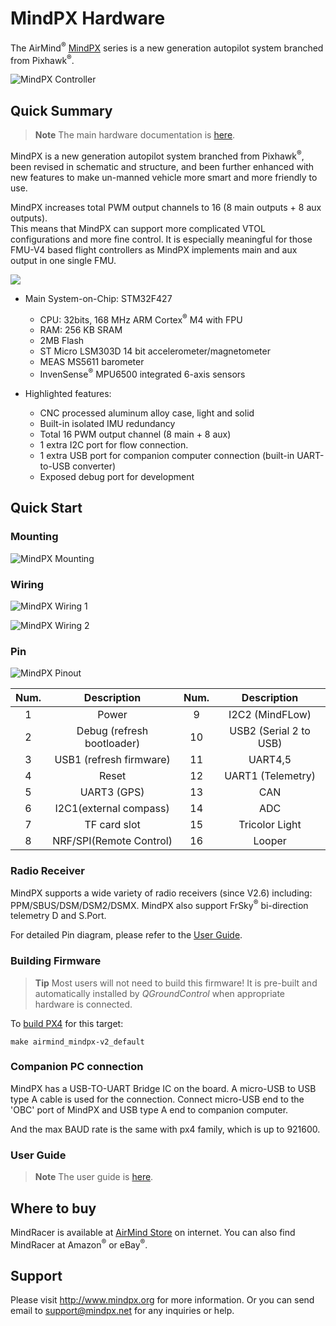 # MindPX Hardware

The AirMind<sup>&reg;</sup> [MindPX](http://mindpx.net) series is a new generation autopilot system branched from Pixhawk<sup>&reg;</sup>.

![MindPX Controller](../../assets/hardware/hardware-mindpx.png)

## Quick Summary

> **Note** The main hardware documentation is [here](http://mindpx.net/assets/accessories/Specification9.18_3_pdf.pdf).

MindPX is a new generation autopilot system branched from Pixhawk<sup>&reg;</sup>, been revised in schematic and structure, and been further enhanced with new features to make un-manned vehicle more smart and more friendly to use.

MindPX increases total PWM output channels to 16 (8 main outputs + 8 aux outputs).  
This means that MindPX can support more complicated VTOL configurations and more fine control. 
It is especially meaningful for those FMU-V4 based flight controllers as MindPX implements main and aux output in one single FMU.

![](../../assets/hardware/hardware-mindpx-specs.png)

* Main System-on-Chip: STM32F427
  * CPU: 32bits, 168 MHz ARM Cortex<sup>&reg;</sup> M4 with FPU
  * RAM: 256 KB SRAM
  * 2MB Flash
  * ST Micro LSM303D 14 bit accelerometer/magnetometer
  * MEAS MS5611 barometer
  * InvenSense<sup>&reg;</sup> MPU6500 integrated 6-axis sensors


* Highlighted features:
  * CNC processed aluminum alloy case, light and solid
  * Built-in isolated IMU redundancy
  * Total 16 PWM output channel (8 main + 8 aux)
  * 1 extra I2C port for flow connection.
  * 1 extra USB port for companion computer connection (built-in UART-to-USB converter)
  * Exposed debug port for development 

## Quick Start

### Mounting

![MindPX Mounting](../../assets/hardware/hardware-mindpx-mounting.png)

### Wiring

![MindPX Wiring 1](../../assets/hardware/hardware-mindpx-wiring1.png)

![MindPX Wiring 2](../../assets/hardware/hardware-mindpx-wiring2.png)

### Pin

![MindPX Pinout](../../assets/hardware/hardware-mindpx-pin.png)

|Num.|Description|Num.|Description|
|:--:|:--:|:--:|:--:|
|1|Power|9|I2C2 (MindFLow)|
|2|Debug (refresh bootloader)|10|USB2 (Serial 2 to USB)|
|3|USB1 (refresh firmware)|11|UART4,5|
|4|Reset|12|UART1 (Telemetry)|
|5|UART3 (GPS)|13|CAN|
|6|I2C1(external compass)|14|ADC|
|7|TF card slot|15|Tricolor Light|
|8|NRF/SPI(Remote Control)|16|Looper|


### Radio Receiver

MindPX supports a wide variety of radio receivers (since V2.6) including: PPM/SBUS/DSM/DSM2/DSMX.  MindPX also support FrSky<sup>&reg;</sup> bi-direction telemetry D and S.Port. 

For detailed Pin diagram, please refer to the [User Guide](http://mindpx.net/assets/accessories/UserGuide9.18_2_pdf.pdf).

### Building Firmware

> **Tip** Most users will not need to build this firmware!
  It is pre-built and automatically installed by *QGroundControl* when appropriate hardware is connected.

To [build PX4](https://dev.px4.io/master/en/setup/building_px4.html) for this target:
```
make airmind_mindpx-v2_default
```

### Companion PC connection

MindPX has a USB-TO-UART Bridge IC on the board.  A micro-USB to USB type A cable is used for the connection. Connect micro-USB end to the 'OBC' port of MindPX and USB type A end to companion computer.

And the max BAUD rate is the same with px4 family, which is up to 921600.

### User Guide

> **Note** The user guide is [here](http://mindpx.net/assets/accessories/UserGuide9.18_2_pdf.pdf).

## Where to buy

MindRacer is available at [AirMind Store](http://drupal.xitronet.com/?q=catalog) on internet. You can also find MindRacer at Amazon<sup>&reg;</sup> or eBay<sup>&reg;</sup>.

## Support

Please visit http://www.mindpx.org for more information. Or you can send email to [support@mindpx.net](mailto:support@mindpx.net) for any inquiries or help.
